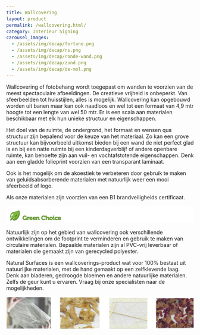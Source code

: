 ```yaml
---
title: Wallcovering
layout: product
permalink: /wallcovering.html/
category: Interieur Signing
carousel_images:
  - /assets/img/decap/fortune.png
  - /assets/img/decap/ns.png
  - /assets/img/decap/ronde-wand.png
  - /assets/img/decap/zund.png
  - /assets/img/decap/de-mol.png
---
```

Wallcovering of fotobehang wordt toegepast om wanden te voorzien van de meest spectaculaire afbeeldingen. De creatieve vrijheid is onbeperkt. Van sfeerbeelden tot huisstijlen, alles is mogelijk. Wallcovering kan opgebouwd worden uit banen maar kan ook naadloos en wel tot een formaat van 4,9 mtr hoogte tot een lengte van wel 50 mtr. Er is een scala aan materialen beschikbaar met elk hun unieke structuur en eigenschappen.

Het doel van de ruimte, de ondergrond, het formaat en wensen qua structuur zijn bepalend voor de keuze van het materiaal. Zo kan een grove structuur kan bijvoorbeeld uitkomst bieden bij een wand de niet perfect glad is en bij een natte ruimte bij een kinderdagverblijf of andere openbare ruimte, kan behoefte zijn aan vuil- en vochtafstotende eigenschappen. Denk aan een gladde folieprint voorzien van een transparant laminaat.

Ook is het mogelijk om de akoestiek te verbeteren door gebruik te maken van geluidsabsorberende materialen met natuurlijk weer een mooi sfeerbeeld of logo.

Als onze materialen zijn voorzien van een B1 brandveiligheids certificaat.

![](/assets/img/decap/blaadje-groen-2.png)

Natuurlijk zijn op het gebied van wallcovering ook verschillende ontwikkelingen om de footprint te verminderen en gebruik te maken van circulaire materialen. Bepaalde materialen zijn al PVC-vrij leverbaar of materialen die gemaakt zijn van gerecycled polyester. 

Natural Surfaces is een wallcoverings-product wat voor 100% bestaat uit natuurlijke materialen, met de hand gemaakt op een zelfklevende laag. Denk aan bladeren, gedroogde bloemen en andere natuurlijke materialen. Zelfs de geur kunt u ervaren. Vraag bij onze specialisten naar de mogelijkheden.

![](/assets/img/decap/natural-surface.png)
